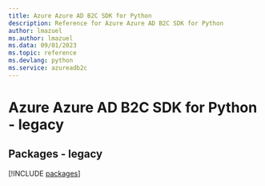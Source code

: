 ```yaml
---
title: Azure Azure AD B2C SDK for Python
description: Reference for Azure Azure AD B2C SDK for Python
author: lmazuel
ms.author: lmazuel
ms.data: 09/01/2023
ms.topic: reference
ms.devlang: python
ms.service: azureadb2c
---
```

# Azure Azure AD B2C SDK for Python - legacy
## Packages - legacy
[!INCLUDE [packages](azure-ad-b2c-index.md)]